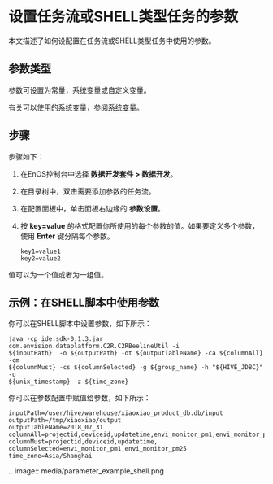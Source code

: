 # 设置任务流或SHELL类型任务的参数

本文描述了如何设配置在任务流或SHELL类型任务中使用的参数。


## 参数类型<parameter>

参数可设置为常量，系统变量或自定义变量。

有关可以使用的系统变量，参阅[系统变量](/docs/offline-data/zh_CN/2.0.8/system_variables.html)。


## 步骤<procedure>

步骤如下：

1. 在EnOS控制台中选择 **数据开发套件 > 数据开发**。

2. 在目录树中，双击需要添加参数的任务流。

3. 在配置面板中，单击面板右边缘的 **参数设置**。

4. 按 **key=value** 的格式配置你所使用的每个参数的值。如果要定义多个参数，使用 **Enter** 键分隔每个参数。

   ```
   key1=value1
   key2=value2
   ```

值可以为一个值或者为一组值。
<!--Vivian: @weiwei, please list the syntax how to set value array-->

## 示例：在SHELL脚本中使用参数<example>

你可以在SHELL脚本中设置参数，如下所示：

```
java -cp ide.sdk-0.1.3.jar com.envision.dataplatform.C2R.C2RBeelineUtil -i
${inputPath}  -o ${outputPath} -ot ${outputTableName} -ca ${columnAll} -cm
${columnMust} -cs ${columnSelected} -g ${group_name} -h "${HIVE_JDBC}" -u
${unix_timestamp} -z ${time_zone}
```

你可以在参数配置中赋值给参数，如下所示：

```
inputPath=/user/hive/warehouse/xiaoxiao_product_db.db/input
outputPath=/tmp/xiaoxiao/output
outputTableName=2018_07_31
columnAll=projectid,deviceid,updatetime,envi_monitor_pm1,envi_monitor_pm25
columnMust=projectid,deviceid,updatetime,
columnSelected=envi_monitor_pm1,envi_monitor_pm25
time_zone=Asia/Shanghai
```

.. image:: media/parameter_example_shell.png

<!--end-->
